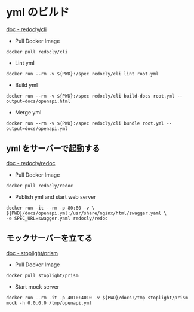 # yml のビルド

[doc - redocly/cli](https://hub.docker.com/r/redocly/cli)

- Pull Docker Image

```
docker pull redocly/cli
```

- Lint yml

```
docker run --rm -v ${PWD}:/spec redocly/cli lint root.yml
```

- Build yml

```
docker run --rm -v ${PWD}:/spec redocly/cli build-docs root.yml --output=docs/openapi.html
```

- Merge yml

```
docker run --rm -v ${PWD}:/spec redocly/cli bundle root.yml --output=docs/openapi.yml
```

## yml をサーバーで起動する

[doc - redocly/redoc](https://hub.docker.com/r/redocly/redoc/)

- Pull Docker Image

```
docker pull redocly/redoc
```

- Publish yml and start web server

```
docker run -it --rm -p 80:80 -v \ ${PWD}/docs/openapi.yml:/usr/share/nginx/html/swagger.yaml \
-e SPEC_URL=swagger.yaml redocly/redoc
```

## モックサーバーを立てる

[doc - stoplight/prism](https://hub.docker.com/r/stoplight/prism)

- Pull Docker Image

```
docker pull stoplight/prism
```

- Start mock server

```
docker run --rm -it -p 4010:4010 -v ${PWD}/docs:/tmp stoplight/prism mock -h 0.0.0.0 /tmp/openapi.yml
```

